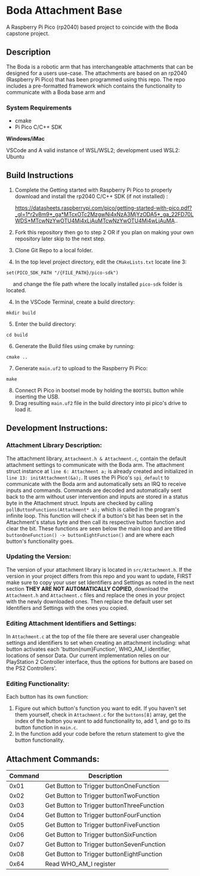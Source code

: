 # Boda Attachment Base
A Raspberry Pi Pico (rp2040) based project to coincide with the Boda capstone project. 

## Description
The Boda is a robotic arm that has interchangeable attachments that can be designed for a users use-case. The attachments are based on an rp2040 (Raspberry Pi Pico) that has been programmed using this repo.
The repo includes a pre-formatted framework which contains the functionality to communicate with a Boda base arm and 

### System Requirements
- cmake
- Pi Pico C/C++ SDK

**Windows/iMac**

VSCode and A valid instance of WSL/WSL2; development used WSL2: Ubuntu

## Build Instructions
1. Complete the Getting started with Raspberry Pi Pico to properly download and install the rp2040 C/C++ SDK (if not installed) :

   https://datasheets.raspberrypi.com/pico/getting-started-with-pico.pdf?_gl=1*r2v8m9*_ga*MTcxOTc2MzgwNi4xNzA3MjYzODA5*_ga_22FD70LWDS*MTcwNzYwOTU4Mi4xLjAuMTcwNzYwOTU4Mi4wLjAuMA..

2. Fork this repository then go to step 2 OR if you plan on making your own repository later skip to the next step.

3. Clone Git Repo to a local folder.

4. In the top level project directory, edit the `CMakeLists.txt` locate line 3:
```
set(PICO_SDK_PATH "/{FILE_PATH}/pico-sdk")
```
&emsp; and change the file path where the locally installed `pico-sdk` folder is located.

4. In the VSCode Terminal, create a build directory:
```
mkdir build
```

5. Enter the build directory:
```
cd build
```

6. Generate the Build files using cmake by running:
```
cmake .. 
```

7. Generate `main.uf2` to upload to the Raspberry Pi Pico:
```
make
```

8. Connect Pi Pico in bootsel mode by holding the `BOOTSEL` button while inserting the USB.
9. Drag resulting `main.uf2` file in the build directory into pi pico's drive to load it.

## Development Instructions:
### Attachment Library Description:
The attachment library, `Attachment.h & Attachment.c`, contain the default attachment settings to communicate with the Boda arm. The attachment struct instance at `line 6: Attachment a;` is already created and initialized in `line 13: initAttachment(&a);`.
It uses the Pi Pico's `spi_default` to communicate with the Boda arm and automatically sets an IRQ to receive inputs and commands. Commands are decoded and automatically sent back to the arm without user intervention and inputs are stored in a status byte in the Attachment struct. Inputs are checked by calling `pollButtonFunctions(Attachment* a);` which is called in the program's infinite loop. This function will check if a button's bit has been set in the Attachment's status byte and then call its respective button function and clear the bit. These functions are seen below the main loop and are titled `buttonOneFunction() -> buttonEightFunction()` and are where each button's functionality goes.

### Updating the Version:
The version of your attachment library is located in `src/Attachment.h`. If the version in your project differs from this repo and you want to update, FIRST make sure to copy your user set Identifiers and Settings as noted in the next section **THEY ARE NOT AUTOMATICALLY COPIED**, download the `Attachment.h` and `Attachment.c` files and replace the ones in your project with the newly downloaded ones. Then replace the default user set Identifiers and Settings with the ones you copied.

### Editing Attachment Identifiers and Settings:
In `Attachment.c` at the top of the file there are several user changeable settings and identifiers to set when creating an attachment including: what button activates each 'button{num}Function', WHO_AM_I identifier, locations of sensor Data.
Our current implementation relies on our PlayStation 2 Controller interface, thus the options for buttons are based on the PS2 Controllers'.

### Editing Functionality:
Each button has its own function:
1. Figure out which button's function you want to edit. If you haven't set them yourself, check in `Attachment.c` for the `buttons[8]` array, get the index of the button you want to add functionality to, add 1, and go to its button function in `main.c`.
2. In the function add your code before the return statement to give the button functionality.

## Attachment Commands:
| Command | Description |
| ------- | ----------- |
| 0x01 | Get Button to Trigger buttonOneFunction | 
| 0x02 | Get Button to Trigger buttonTwoFunction | 
| 0x03 | Get Button to Trigger buttonThreeFunction | 
| 0x04 | Get Button to Trigger buttonFourFunction | 
| 0x05 | Get Button to Trigger buttonFiveFunction | 
| 0x06 | Get Button to Trigger buttonSixFunction | 
| 0x07 | Get Button to Trigger buttonSevenFunction | 
| 0x08 | Get Button to Trigger buttonEightFunction | 
| 0x64 | Read WHO_AM_I register | 
